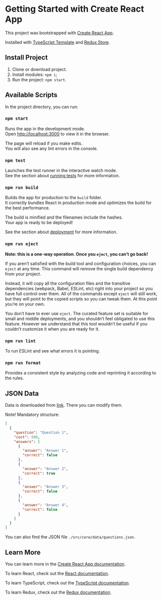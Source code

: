 # Getting Started with Create React App

This project was bootstrapped with [Create React App](https://github.com/facebook/create-react-app).

Installed with [TypeScript Template](https://create-react-app.dev/docs/adding-typescript/) and [Redux Store](https://react-redux.js.org/introduction/getting-started).

## Install Project

1. Clone or download project.
2. Install modules: `npm i`;
3. Run the project: `npm start`.

## Available Scripts

In the project directory, you can run:

### `npm start`

Runs the app in the development mode.\
Open [http://localhost:3000](http://localhost:3000) to view it in the browser.

The page will reload if you make edits.\
You will also see any lint errors in the console.

### `npm test`

Launches the test runner in the interactive watch mode.\
See the section about [running tests](https://facebook.github.io/create-react-app/docs/running-tests) for more information.

### `npm run build`

Builds the app for production to the `build` folder.\
It correctly bundles React in production mode and optimizes the build for the best performance.

The build is minified and the filenames include the hashes.\
Your app is ready to be deployed!

See the section about [deployment](https://facebook.github.io/create-react-app/docs/deployment) for more information.

### `npm run eject`

**Note: this is a one-way operation. Once you `eject`, you can’t go back!**

If you aren’t satisfied with the build tool and configuration choices, you can `eject` at any time. This command will remove the single build dependency from your project.

Instead, it will copy all the configuration files and the transitive dependencies (webpack, Babel, ESLint, etc) right into your project so you have full control over them. All of the commands except `eject` will still work, but they will point to the copied scripts so you can tweak them. At this point you’re on your own.

You don’t have to ever use `eject`. The curated feature set is suitable for small and middle deployments, and you shouldn’t feel obligated to use this feature. However we understand that this tool wouldn’t be useful if you couldn’t customize it when you are ready for it.

### `npm run lint`

To run ESLint and see what errors it is pointing.

### `npm run format`

Provides a consistent style by analyzing code and reprinting it according to the rules.

## JSON Data
Data is downloaded from [link](https://www.npoint.io/docs/df8a1cc860dee09f3c62). There you can modify them.

Note! Mandatory structure:

```json
[
  {
    "question": "Question 1",
    "cost": 500,
    "answers": [
      {
        "answer": "Answer 1",
        "correct": false
      },
      {
        "answer": "Answer 2",
        "correct": true
      },
      {
        "answer": "Answer 3",
        "correct": false
      },
      {
        "answer": "Answer 4",
        "correct": false
      }
    ]
  }
]
```

You can also find the JSON file `./src/core/data/questions.json`.

## Learn More

You can learn more in the [Create React App documentation](https://facebook.github.io/create-react-app/docs/getting-started).

To learn React, check out the [React documentation](https://reactjs.org/).

To learn TypeScript, check out the [TypeScript documentation](https://www.typescriptlang.org/).

To learn Redux, check out the [Redux documentation](https://react-redux.js.org/).
